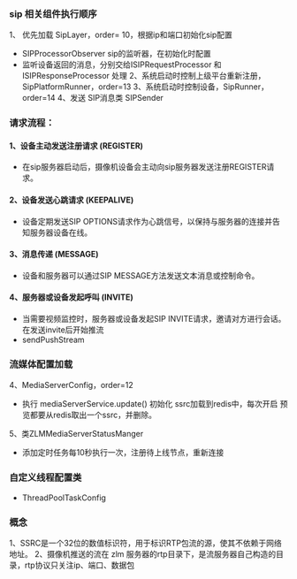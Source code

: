 ### sip 相关组件执行顺序
1、 优先加载 SipLayer，order= 10，根据ip和端口初始化sip配置
- SIPProcessorObserver sip的监听器，在初始化时配置
- 监听设备返回的消息，分别交给ISIPRequestProcessor 和ISIPResponseProcessor 处理
2、系统启动时控制上级平台重新注册，SipPlatformRunner，order=13
3、系统启动时控制设备，SipRunner，order=14
4、发送 SIP消息类 SIPSender
### 请求流程：
#### 1、设备主动发送注册请求 (REGISTER)
- 在sip服务器启动后，摄像机设备会主动向sip服务器发送注册REGISTER请求。

#### 2、设备发送心跳请求 (KEEPALIVE)
- 设备定期发送SIP OPTIONS请求作为心跳信号，以保持与服务器的连接并告知服务器设备在线。

#### 3、消息传递 (MESSAGE)
- 设备和服务器可以通过SIP MESSAGE方法发送文本消息或控制命令。

#### 4、服务器或设备发起呼叫 (INVITE)
- 当需要视频监控时，服务器或设备发起SIP INVITE请求，邀请对方进行会话。
在发送invite后开始推流
- sendPushStream
### 流媒体配置加载
4、MediaServerConfig，order=12

- 执行 mediaServerService.update() 初始化 ssrc加载到redis中，每次开启 预览都要从redis取出一个ssrc，并删除。

5、类ZLMMediaServerStatusManger
- 添加定时任务每10秒执行一次，注册待上线节点，重新连接
### 自定义线程配置类 
- ThreadPoolTaskConfig

### 概念
1、SSRC是一个32位的数值标识符，用于标识RTP包流的源，使其不依赖于网络地址。
2、摄像机推送的流在 zlm 服务器的rtp目录下，是流服务器自己构造的目录，rtp协议只关注ip、端口、数据包
